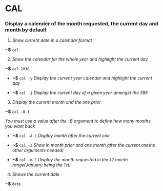 # CAL

### Display a calender of the month requested, the current day and month by default



1. _Show current date in a calendar format_

**~$** ```cal```


2. _Show the calendar for the whole year and highlight the current day_

**~$** ```cal 2038```

* **~$** ```cal -y``` _Display the current year calendar and highlight the current day_

* **~$** ```cal -j``` _Display the current day of a given year amongst the 365_


3. _Display the current month and the one prior_

**~$** ```cal -B 1```

_You must use a value after the -B argument to define how many months you want back_

* **~$** ```cal -A 1``` _Display month after the current one_

* **~$** ```cal -3``` _Show in month prior and one month after the current one(no other arguments needed)_

* **~$** ```cal -m 1``` _Display the month requested in the 12 month range(January being the 1st)_


4. _Shows the current date_

**~$** ```date```
